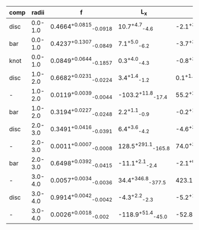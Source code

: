 |comp|radii| f | L<sub>x</sub> | L<sub>y</sub> | L<sub>z</sub> | angle | w<sub>x</sub> | w<sub>y</sub> | w<sub>z</sub> |
|---|---|---| ---| --- | ---| --- | --- | --- | --- |
|disc|0.0-1.0|0.4664<sup>+0.0815</sup><sub>-0.0918</sub>|10.7<sup>+4.7</sup><sub>-4.6</sub>|-2.1<sup>+3.3</sup><sub>-3.4</sub>|-112.9<sup>+9.4</sup><sub>-8.4</sub>|32.3<sup>+6.5</sup><sub>-6.8</sub>|47.5<sup>+3.7</sup><sub>-3.4</sub>|29.0<sup>+3.5</sup><sub>-3.1</sub>|44.1<sup>+5.7</sup><sub>-4.5</sub>|
|bar|0.0-1.0|0.4237<sup>+0.1307</sup><sub>-0.0849</sub>|7.1<sup>+5.0</sup><sub>-6.2</sub>|-3.7<sup>+3.2</sup><sub>-2.3</sub>|-54.8<sup>+19.6</sup><sub>-12.6</sub>|19.5<sup>+6.3</sup><sub>-5.5</sub>|33.0<sup>+5.1</sup><sub>-4.8</sub>|12.5<sup>+2.7</sup><sub>-1.7</sub>|29.4<sup>+6.4</sup><sub>-11.4</sub>|
|knot|0.0-1.0|0.0849<sup>+0.0644</sup><sub>-0.1857</sub>|0.3<sup>+4.0</sup><sub>-4.3</sub>|-0.8<sup>+3.5</sup><sub>-2.8</sub>|-1.4<sup>+19.2</sup><sub>-4.6</sub>|25.7<sup>+14.9</sup><sub>-43.4</sub>|16.8<sup>+11.0</sup><sub>-5.8</sub>|11.0<sup>+3.1</sup><sub>-0.8</sub>|19.1<sup>+10.9</sup><sub>-7.4</sub>|
|disc|1.0-2.0|0.6682<sup>+0.0231</sup><sub>-0.0224</sub>|3.4<sup>+1.4</sup><sub>-1.2</sub>|0.1<sup>+1.3</sup><sub>-1.4</sub>|-221.5<sup>+4.3</sup><sub>-3.7</sub>|31.5<sup>+3.6</sup><sub>-3.6</sub>|53.5<sup>+1.2</sup><sub>-1.1</sub>|39.1<sup>+1.1</sup><sub>-1.0</sub>|72.4<sup>+2.4</sup><sub>-2.3</sub>|
|-|1.0-2.0|0.0119<sup>+0.0039</sup><sub>-0.0044</sub>|-103.2<sup>+11.8</sup><sub>-17.4</sub>|55.2<sup>+28.3</sup><sub>-23.3</sub>|-90.7<sup>+7.6</sup><sub>-8.4</sub>|64.9<sup>+14.2</sup><sub>-14.2</sub>|15.2<sup>+5.0</sup><sub>-3.0</sub>|13.0<sup>+2.8</sup><sub>-1.7</sub>|16.5<sup>+6.7</sup><sub>-3.9</sub>|
|bar|1.0-2.0|0.3194<sup>+0.0227</sup><sub>-0.0248</sub>|2.2<sup>+1.1</sup><sub>-0.9</sub>|-0.2<sup>+1.0</sup><sub>-1.1</sub>|-65.5<sup>+5.2</sup><sub>-4.7</sub>|56.0<sup>+1.1</sup><sub>-1.1</sub>|54.3<sup>+2.1</sup><sub>-1.8</sub>|11.2<sup>+1.0</sup><sub>-0.7</sub>|58.3<sup>+2.8</sup><sub>-2.6</sub>|
|disc|2.0-3.0|0.3491<sup>+0.0416</sup><sub>-0.0391</sub>|6.4<sup>+3.6</sup><sub>-4.2</sub>|-4.6<sup>+3.0</sup><sub>-2.9</sub>|-459.9<sup>+6.1</sup><sub>-5.8</sub>|76.6<sup>+9.5</sup><sub>-7.3</sub>|61.8<sup>+3.0</sup><sub>-3.1</sub>|64.4<sup>+2.6</sup><sub>-2.2</sub>|91.0<sup>+4.1</sup><sub>-4.7</sub>|
|-|2.0-3.0|0.0011<sup>+0.0007</sup><sub>-0.0008</sub>|128.5<sup>+291.1</sup><sub>-165.8</sub>|74.0<sup>+316.6</sup><sub>-202.8</sub>|76.7<sup>+181.3</sup><sub>-148.2</sub>|42.4<sup>+20.2</sup><sub>-21.2</sub>|15.3<sup>+8.1</sup><sub>-3.3</sub>|13.6<sup>+5.8</sup><sub>-2.3</sub>|13.3<sup>+5.1</sup><sub>-2.2</sub>|
|bar|2.0-3.0|0.6498<sup>+0.0392</sup><sub>-0.0415</sub>|-11.1<sup>+2.1</sup><sub>-2.4</sub>|-2.1<sup>+0.8</sup><sub>-0.9</sub>|-294.1<sup>+10.1</sup><sub>-9.2</sub>|60.2<sup>+0.9</sup><sub>-1.0</sub>|71.9<sup>+1.4</sup><sub>-1.3</sub>|30.7<sup>+1.0</sup><sub>-1.0</sub>|123.0<sup>+4.8</sup><sub>-4.0</sub>|
|-|3.0-4.0|0.0057<sup>+0.0034</sup><sub>-0.0036</sub>|34.4<sup>+346.8</sup><sub>-377.5</sub>|423.1<sup>+193.5</sup><sub>-161.3</sub>|523.6<sup>+82.4</sup><sub>-88.5</sub>|23.6<sup>+12.7</sup><sub>-16.2</sub>|19.1<sup>+7.9</sup><sub>-3.8</sub>|11.9<sup>+1.1</sup><sub>-0.8</sub>|14.6<sup>+2.5</sup><sub>-1.4</sub>|
|disc|3.0-4.0|0.9914<sup>+0.0042</sup><sub>-0.0042</sub>|-4.3<sup>+2.2</sup><sub>-2.3</sub>|-5.2<sup>+1.2</sup><sub>-1.2</sub>|-607.8<sup>+4.1</sup><sub>-4.3</sub>|54.8<sup>+2.1</sup><sub>-2.2</sub>|74.2<sup>+1.7</sup><sub>-1.2</sub>|65.1<sup>+0.7</sup><sub>-0.7</sub>|203.4<sup>+1.2</sup><sub>-1.2</sub>|
|-|3.0-4.0|0.0026<sup>+0.0018</sup><sub>-0.002</sub>|-118.9<sup>+51.4</sup><sub>-45.0</sub>|-52.8<sup>+74.8</sup><sub>-36.5</sub>|63.2<sup>+45.7</sup><sub>-84.2</sub>|34.2<sup>+17.9</sup><sub>-21.4</sub>|28.6<sup>+14.9</sup><sub>-5.2</sub>|12.6<sup>+0.9</sup><sub>-0.8</sub>|14.2<sup>+3.3</sup><sub>-1.6</sub>|
